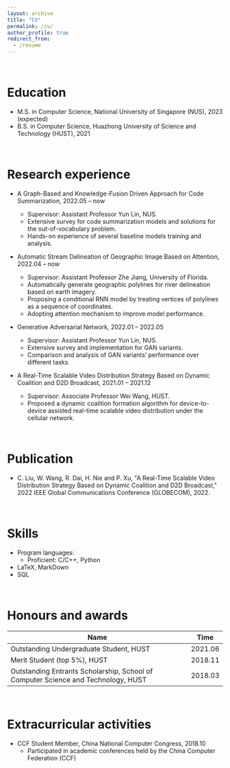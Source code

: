 ```yaml
---
layout: archive
title: "CV"
permalink: /cv/
author_profile: true
redirect_from:
  - /resume
---
```


<br>

Education
======
* M.S. in Computer Science, National University of Singapore (NUS), 2023 (expected)
* B.S. in Computer Science, Huazhong University of Science and Technology (HUST), 2021

<br>

Research experience
======
* A Graph-Based and Knowledge-Fusion Driven Approach for Code Summarization, 2022.05 – now
  * Supervisor: Assistant Professor Yun Lin, NUS.
  * Extensive survey for code summarization models and solutions for the out-of-vocabulary problem.
  * Hands-on experience of several baseline models training and analysis.

* Automatic Stream Delineation of Geographic Image Based on Attention, 2022.04 – now
  * Supervisor: Assistant Professor Zhe Jiang, University of Florida.
  * Automatically generate geographic polylines for river delineation based on earth imagery.
  * Proposing a conditional RNN model by treating vertices of polylines as a sequence of coordinates.
  * Adopting attention mechanism to improve model performance.

* Generative Adversarial Network, 2022.01 – 2022.05
  * Supervisor: Assistant Professor Yun Lin, NUS.
  * Extensive survey and implementation for GAN variants.
  * Comparison and analysis of GAN variants’ performance over different tasks.

* A Real-Time Scalable Video Distribution Strategy Based on Dynamic Coalition and D2D Broadcast, 2021.01 – 2021.12
  * Supervisor: Associate Professor Wei Wang, HUST.
  * Proposed a dynamic coalition formation algorithm for device-to-device assisted real-time scalable video distribution under the cellular network.

<br>

Publication
======
* C. Liu, W. Wang, R. Dai, H. Nie and P. Xu, "A Real-Time Scalable Video Distribution Strategy Based on Dynamic Coalition and D2D Broadcast," 2022 IEEE Global Communications Conference (GLOBECOM), 2022.

<br>

Skills
======
* Program languages: 
  * Proficient: C/C++, Python
* LaTeX, MarkDown
* SQL

<br>

Honours and awards
======

| Name | Time |
| ------ | ------ |
| Outstanding Undergraduate Student, HUST | 2021.06 |
| Merit Student (top 5%), HUST | 2018.11 |
| Outstanding Entrants Scholarship, School of Computer Science and Technology, HUST | 2018.03 | 

<br>

Extracurricular activities
======
  * CCF Student Member, China National Computer Congress, 2018.10
    * Participated in academic conferences held by the China Computer Federation (CCF)